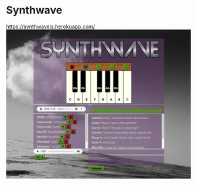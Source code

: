 # Synthwave
https://synthwavejs.herokuapp.com/
![alt text](https://github.com/gabrielhicks/synthwave-frontend/blob/main/public/images/synthwave.png)